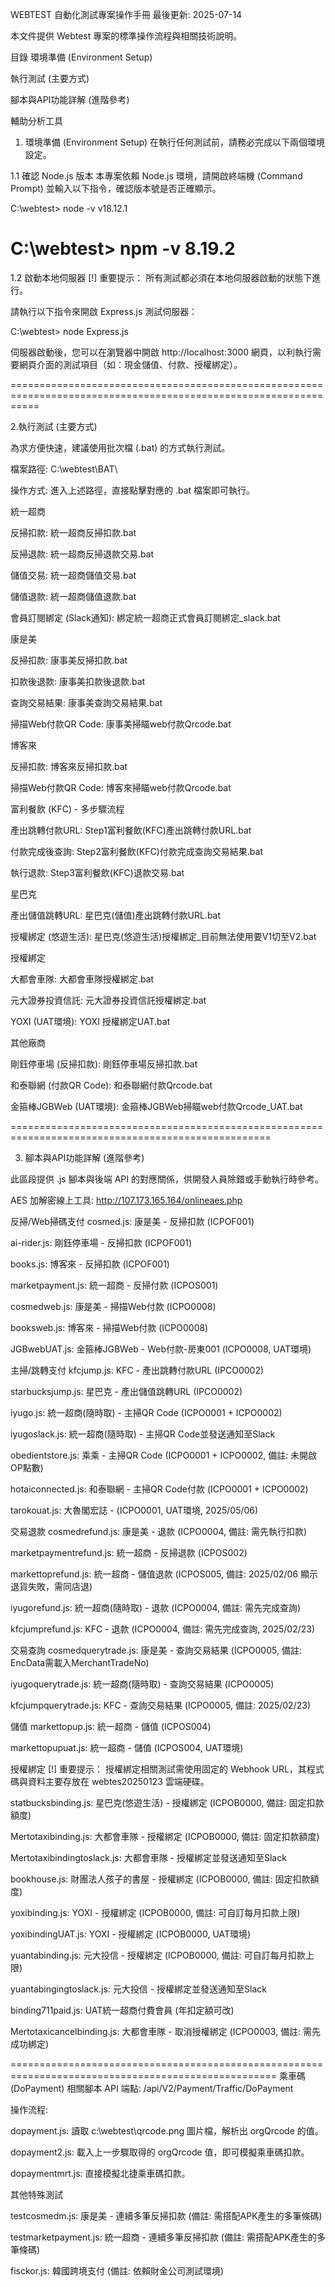 WEBTEST 自動化測試專案操作手冊
最後更新: 2025-07-14

本文件提供 Webtest 專案的標準操作流程與相關技術說明。

目錄
環境準備 (Environment Setup)

執行測試 (主要方式)

腳本與API功能詳解 (進階參考)

輔助分析工具

1. 環境準備 (Environment Setup)
在執行任何測試前，請務必完成以下兩個環境設定。

1.1 確認 Node.js 版本
本專案依賴 Node.js 環境，請開啟終端機 (Command Prompt) 並輸入以下指令，確認版本號是否正確顯示。

C:\webtest> node -v
v18.12.1

C:\webtest> npm -v
8.19.2
==============================================================================================================
1.2 啟動本地伺服器
[!] 重要提示： 所有測試都必須在本地伺服器啟動的狀態下進行。

請執行以下指令來開啟 Express.js 測試伺服器：

C:\webtest> node Express.js

伺服器啟動後，您可以在瀏覽器中開啟 http://localhost:3000 網頁，以利執行需要網頁介面的測試項目（如：現金儲值、付款、授權綁定）。

=================================================================================================================

2.執行測試 (主要方式)

為求方便快速，建議使用批次檔 (.bat) 的方式執行測試。

檔案路徑: C:\webtest\BAT\

操作方式: 進入上述路徑，直接點擊對應的 .bat 檔案即可執行。

統一超商

反掃扣款: 統一超商反掃扣款.bat

反掃退款: 統一超商反掃退款交易.bat

儲值交易: 統一超商儲值交易.bat

儲值退款: 統一超商儲值退款.bat

會員訂閱綁定 (Slack通知): 綁定統一超商正式會員訂閱綁定_slack.bat

康是美

反掃扣款: 康事美反掃扣款.bat

扣款後退款: 康事美扣款後退款.bat

查詢交易結果: 康事美查詢交易結果.bat

掃描Web付款QR Code: 康事美掃瞄web付款Qrcode.bat

博客來

反掃扣款: 博客來反掃扣款.bat

掃描Web付款QR Code: 博客來掃瞄web付款Qrcode.bat

富利餐飲 (KFC) - 多步驟流程

產出跳轉付款URL: Step1富利餐飲(KFC)產出跳轉付款URL.bat

付款完成後查詢: Step2富利餐飲(KFC)付款完成查詢交易結果.bat

執行退款: Step3富利餐飲(KFC)退款交易.bat

星巴克

產出儲值跳轉URL: 星巴克(儲值)產出跳轉付款URL.bat

授權綁定 (悠遊生活): 星巴克(悠遊生活)授權綁定_目前無法使用要V1切至V2.bat

授權綁定

大都會車隊: 大都會車隊授權綁定.bat

元大證券投資信託: 元大證券投資信託授權綁定.bat

YOXI (UAT環境): YOXI 授權綁定UAT.bat

其他廠商

剛鈺停車場 (反掃扣款): 剛鈺停車場反掃扣款.bat

和泰聯網 (付款QR Code): 和泰聯網付款Qrcode.bat

金箍棒JGBWeb (UAT環境): 金箍棒JGBWeb掃瞄web付款Qrcode_UAT.bat

===================================================================================================

3. 腳本與API功能詳解 (進階參考)

此區段提供 .js 腳本與後端 API 的對應關係，供開發人員除錯或手動執行時參考。

AES 加解密線上工具: http://107.173.165.164/onlineaes.php

反掃/Web掃碼支付
cosmed.js: 康是美 - 反掃扣款 (ICPOF001)

ai-rider.js: 剛鈺停車場 - 反掃扣款 (ICPOF001)

books.js: 博客來 - 反掃扣款 (ICPOF001)

marketpayment.js: 統一超商 - 反掃付款 (ICPOS001)

cosmedweb.js: 康是美 - 掃描Web付款 (ICPO0008)

booksweb.js: 博客來 - 掃描Web付款 (ICPO0008)

JGBwebUAT.js: 金箍棒JGBWeb - Web付款-房東001 (ICPO0008, UAT環境)

主掃/跳轉支付
kfcjump.js: KFC - 產出跳轉付款URL (IPCO0002)

starbucksjump.js: 星巴克 - 產出儲值跳轉URL (IPCO0002)

iyugo.js: 統一超商(隨時取) - 主掃QR Code (ICPO0001 + ICPO0002)

iyugoslack.js: 統一超商(隨時取) - 主掃QR Code並發送通知至Slack

obedientstore.js: 乘乘 - 主掃QR Code (ICPO0001 + ICPO0002, 備註: 未開啟OP點數)

hotaiconnected.js: 和泰聯網 - 主掃QR Code付款 (ICPO0001 + ICPO0002)

tarokouat.js: 大魯閣宏誌 - (ICPO0001, UAT環境, 2025/05/06)

交易退款
cosmedrefund.js: 康是美 - 退款 (ICPO0004, 備註: 需先執行扣款)

marketpaymentrefund.js: 統一超商 - 反掃退款 (ICPOS002)

markettoprefund.js: 統一超商 - 儲值退款 (ICPOS005, 備註: 2025/02/06 顯示退貨失敗，需同店退)

iyugorefund.js: 統一超商(隨時取) - 退款 (ICPO0004, 備註: 需先完成查詢)

kfcjumprefund.js: KFC - 退款 (ICPO0004, 備註: 需先完成查詢, 2025/02/23)

交易查詢
cosmedquerytrade.js: 康是美 - 查詢交易結果 (ICPO0005, 備註: EncData需載入MerchantTradeNo)

iyugoquerytrade.js: 統一超商(隨時取) - 查詢交易結果 (ICPO0005)

kfcjumpquerytrade.js: KFC - 查詢交易結果 (ICPO0005, 備註: 2025/02/23)

儲值
markettopup.js: 統一超商 - 儲值 (ICPOS004)

markettopupuat.js: 統一超商 - 儲值 (ICPOS004, UAT環境)

授權綁定
[!] 重要提示： 授權綁定相關測試需使用固定的 Webhook URL，其程式碼與資料主要存放在 webtes20250123 雲端硬碟。

statbucksbinding.js: 星巴克(悠遊生活) - 授權綁定 (ICPOB0000, 備註: 固定扣款額度)

Mertotaxibinding.js: 大都會車隊 - 授權綁定 (ICPOB0000, 備註: 固定扣款額度)

Mertotaxibindingtoslack.js: 大都會車隊 - 授權綁定並發送通知至Slack

bookhouse.js: 財團法人孩子的書屋 - 授權綁定 (ICPOB0000, 備註: 固定扣款額度)

yoxibinding.js: YOXI - 授權綁定 (ICPOB0000, 備註: 可自訂每月扣款上限)

yoxibindingUAT.js: YOXI - 授權綁定 (ICPOB0000, UAT環境)

yuantabinding.js: 元大投信 - 授權綁定 (ICPOB0000, 備註: 可自訂每月扣款上限)

yuantabingingtoslack.js: 元大投信 - 授權綁定並發送通知至Slack

binding711paid.js: UAT統一超商付費會員 (年扣定額可改)

Mertotaxicancelbinding.js: 大都會車隊 - 取消授權綁定 (ICPO0003, 備註: 需先成功綁定)

====================================================================================================
乘車碼 (DoPayment) 相關腳本
API 端點: /api/V2/Payment/Traffic/DoPayment

操作流程:

dopayment.js: 讀取 c:\webtest\qrcode.png 圖片檔，解析出 orgQrcode 的值。

dopayment2.js: 載入上一步驟取得的 orgQrcode 值，即可模擬乘車碼扣款。

dopaymentmrt.js: 直接模擬北捷乘車碼扣款。

其他特殊測試

testcosmedm.js: 康是美 - 連續多筆反掃扣款 (備註: 需搭配APK產生的多筆條碼)

testmarketpayment.js: 統一超商 - 連續多筆反掃扣款 (備註: 需搭配APK產生的多筆條碼)

fisckor.js: 韓國跨境支付 (備註: 依賴財金公司測試環境)
